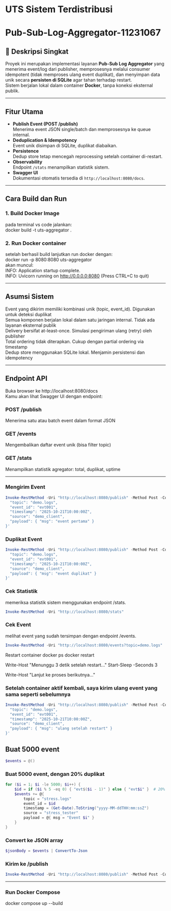 # UTS Sistem Terdistribusi
# Pub-Sub-Log-Aggregator-11231067

## 📘 Deskripsi Singkat
Proyek ini merupakan implementasi layanan **Pub-Sub Log Aggregator** yang menerima event/log dari publisher, memprosesnya melalui consumer idempotent (tidak memproses ulang event duplikat), dan menyimpan data unik secara **persisten di SQLite** agar tahan terhadap restart.  
Sistem berjalan lokal dalam container **Docker**, tanpa koneksi eksternal publik.

---

## Fitur Utama
- **Publish Event (POST /publish)**  
  Menerima event JSON single/batch dan memprosesnya ke queue internal.
- **Deduplication & Idempotency**  
  Event unik disimpan di SQLite, duplikat diabaikan.
- **Persistence**  
  Dedup store tetap mencegah reprocessing setelah container di-restart.
- **Observability**  
  Endpoint `/stats` menampilkan statistik sistem.
- **Swagger UI**  
  Dokumentasi otomatis tersedia di `http://localhost:8080/docs`.

---

## Cara Build dan Run

### 1. Build Docker Image
pada terminal vs code jalankan:
<br>docker build -t uts-aggregator .

### 2. Run Docker container
setelah berhasil build lanjutkan run docker dengan:
<br>docker run -p 8080:8080 uts-aggregator
<br>akan muncul:
<br>INFO:     Application startup complete.
<br>INFO:     Uvicorn running on http://0.0.0.0:8080 (Press CTRL+C to quit)

---

## Asumsi Sistem
Event yang dikirim memiliki kombinasi unik (topic, event_id). Digunakan untuk deteksi duplikat
<br>Semua komponen berjalan lokal dalam satu jaringan internal. Tidak ada layanan eksternal publik
<br>Delivery bersifat at-least-once. Simulasi pengiriman ulang (retry) oleh publisher
<br>Total ordering tidak diterapkan.	Cukup dengan partial ordering via timestamp
<br>Dedup store menggunakan SQLite lokal. Menjamin persistensi dan idempotency

---
## Endpoint API
Buka browser ke http://localhost:8080/docs
<br>Kamu akan lihat Swagger UI dengan endpoint:

### POST /publish
Menerima satu atau batch event dalam format JSON

### GET /events
Mengembalikan daftar event unik (bisa filter topic)

### GET /stats
Menampilkan statistik agregator: total, duplikat, uptime

---

### Mengirim Event
```powershell
Invoke-RestMethod -Uri "http://localhost:8080/publish" -Method Post -ContentType "application/json" -Body '{
  "topic": "demo.logs",
  "event_id": "evt001",
  "timestamp": "2025-10-21T10:00:00Z",
  "source": "demo_client",
  "payload": { "msg": "event pertama" }
}'
```

### Duplikat Event
```powershell
Invoke-RestMethod -Uri "http://localhost:8080/publish" -Method Post -ContentType "application/json" -Body '{
  "topic": "demo.logs",
  "event_id": "evt001",
  "timestamp": "2025-10-21T10:00:00Z",
  "source": "demo_client",
  "payload": { "msg": "event duplikat" }
}'
```

### Cek Statistik 
memeriksa statistik sistem menggunakan endpoint /stats.
```powershell
Invoke-RestMethod -Uri "http://localhost:8080/stats"
```

### Cek Event 
melihat event yang sudah tersimpan dengan endpoint /events.
```powershell
Invoke-RestMethod -Uri "http://localhost:8080/events?topic=demo.logs"
```

Restart container
docker ps
docker restart <name container or id>

Write-Host "Menunggu 3 detik setelah restart..."
Start-Sleep -Seconds 3

Write-Host "Lanjut ke proses berikutnya..."

### Setelah container aktif kembali, saya kirim ulang event yang sama seperti sebelumnya
```powershell
Invoke-RestMethod -Uri "http://localhost:8080/publish" -Method Post -ContentType "application/json" -Body '{
  "topic": "demo.logs",
  "event_id": "evt001",
  "timestamp": "2025-10-21T10:00:00Z",
  "source": "demo_client",
  "payload": { "msg": "ulang setelah restart" }
}'
```

## Buat 5000 event
```powershell
$events = @()
```

### Buat 5000 event, dengan 20% duplikat
```powershell
for ($i = 1; $i -le 5000; $i++) {
    $id = if ($i % 5 -eq 0) { "evt$($i - 1)" } else { "evt$i" }  # 20% duplikat
    $events += @{
        topic = "stress.logs"
        event_id = $id
        timestamp = (Get-Date).ToString("yyyy-MM-ddTHH:mm:ssZ")
        source = "stress_tester"
        payload = @{ msg = "Event $i" }
    }
}
```

### Convert ke JSON array
```powershell
$jsonBody = $events | ConvertTo-Json
```

### Kirim ke /publish
```powershell
Invoke-RestMethod -Uri "http://localhost:8080/publish" -Method Post -ContentType "application/json" -Body $jsonBody
```

---

### Run Docker Compose
docker compose up --build
